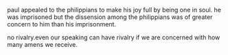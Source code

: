 paul appealed to the philippians to make his joy full by being one in soul.
he was imprisoned but the dissension among the philippians was of greater
concern to him than his imprisonment.

no rivalry.even our speaking can have rivalry if we are concerned with
how many amens we receive. 
